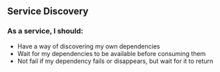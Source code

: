 ## Service Discovery

### As a service, I should:

* Have a way of discovering my own dependencies
* Wait for my dependencies to be available before consuming them
* Not fail if my dependency fails or disappears, but wait for it to return 
